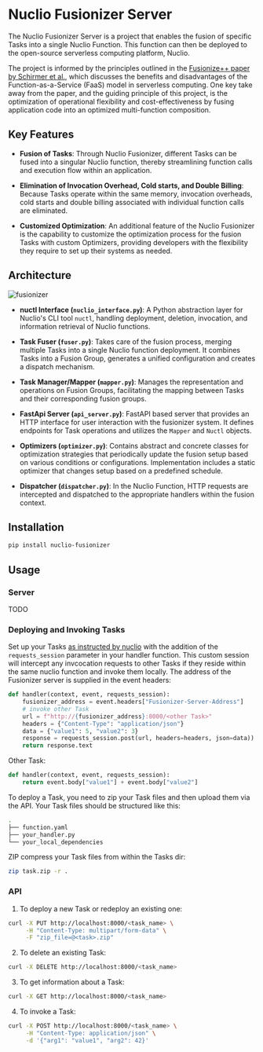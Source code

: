 # Nuclio Fusionizer Server

The Nuclio Fusionizer Server is a project that enables the fusion of specific
Tasks into a single Nuclio Function. This function can then be deployed to the
open-source serverless computing platform, Nuclio. 

The project is informed by the principles outlined in the [Fusionize++ paper by
Schirmer et al.](https://arxiv.org/abs/2311.04875), which discusses the benefits
and disadvantages of the Function-as-a-Service (FaaS) model in serverless
computing. One key take away from the paper, and the guiding principle of this
project, is the optimization of operational flexibility and cost-effectiveness
by fusing application code into an optimized multi-function composition.

## Key Features

- **Fusion of Tasks**: Through Nuclio Fusionizer, different Tasks can be fused
into a singular Nuclio function, thereby streamlining function calls and
execution flow within an application.

- **Elimination of Invocation Overhead, Cold starts, and Double Billing**:
Because Tasks operate within the same memory, invocation overheads, cold starts
and double billing associated with individual function calls are eliminated.

- **Customized Optimization**: An additional feature of the Nuclio Fusionizer is
the capability to customize the optimization process for the fusion Tasks with
custom Optimizers, providing developers with the flexibility they require to set
up their systems as needed.

## Architecture

![fusionizer](https://github.com/marvin-steinke/nuclio_fusionizer/assets/48684343/72ad1f9d-9ea2-4fce-a620-4d245649ef98)

- **nuctl Interface (`nuclio_interface.py`)**: A Python abstraction layer for
Nuclio's CLI tool `nuctl`, handling deployment, deletion, invocation, and
information retrieval of Nuclio functions.

- **Task Fuser (`fuser.py`)**: Takes care of the fusion process, merging
multiple Tasks into a single Nuclio function deployment. It combines Tasks into
a Fusion Group, generates a unified configuration and creates a dispatch
mechanism.

- **Task Manager/Mapper (`mapper.py`)**: Manages the representation and
operations on Fusion Groups, facilitating the mapping between Tasks and their
corresponding fusion groups.

- **FastApi Server (`api_server.py`)**: FastAPI based server that provides an HTTP
interface for user interaction with the fusionizer system. It defines endpoints
for Task operations and utilizes the `Mapper` and `Nuctl` objects.

- **Optimizers (`optimizer.py`)**: Contains abstract and concrete classes for
optimization strategies that periodically update the fusion setup based on
various conditions or configurations. Implementation includes a static optimizer
that changes setup based on a predefined schedule.

- **Dispatcher (`dispatcher.py`)**: In the Nuclio Function, HTTP requests are
intercepted and dispatched to the appropriate handlers within the fusion
context.

## Installation

```bash
pip install nuclio-fusionizer
```

## Usage

### Server

TODO

### Deploying and Invoking Tasks

Set up your Tasks [as instructed by
nuclio](https://docs.nuclio.io/en/stable/tasks/deploying-functions.html) with
the addition of the `requests_session` parameter in your handler function. This
custom session will intercept any invcocation requests to other Tasks if they
reside within the same nuclio function and invoke them locally. The address of
the Fusionizer server is supplied in the event headers:

```python
def handler(context, event, requests_session):
    fusionizer_address = event.headers["Fusionizer-Server-Address"]
    # invoke other Task
    url = f"http://{fusionizer_address}:8000/<other Task>"
    headers = {"Content-Type": "application/json"}
    data = {"value1": 5, "value2": 3}
    response = requests_session.post(url, headers=headers, json=data))
    return response.text
```
Other Task:
```python
def handler(context, event, requests_session):
    return event.body["value1"] + event.body["value2"]
```

 To deploy a Task, you need to zip your Task files and then upload them via the
 API.  Your Task files should be structured like this:

```bash
.
├── function.yaml 
├── your_handler.py
└── your_local_dependencies
```

ZIP compress your Task files from within the Tasks dir:
```bash
zip task.zip -r .
```

### API
1. To deploy a new Task or redeploy an existing one:
```bash
curl -X PUT http://localhost:8000/<task_name> \
     -H "Content-Type: multipart/form-data" \
     -F "zip_file=@<task>.zip"
```

2. To delete an existing Task:
```bash
curl -X DELETE http://localhost:8000/<task_name>
```

3. To get information about a Task:
```bash
curl -X GET http://localhost:8000/<task_name>
```

4. To invoke a Task:
```bash
curl -X POST http://localhost:8000/<task_name> \
     -H "Content-Type: application/json" \
     -d '{"arg1": "value1", "arg2": 42}'
```
